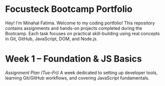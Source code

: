 # Focusteck Bootcamp Portfolio
Hey! I'm Minahal Fatima. Welcome to my coding portfolio! This repository contains assignments and hands-on projects completed during the Bootcamp. 
Each task focuses on practical skill-building using real concepts in Git, GitHub, JavaScript, DOM, and Node.js.

# Week 1 – Foundation & JS Basics

*Assignment Plan (Tue–Fri)* 
A week dedicated to setting up developer tools, learning Git/GitHub workflows, and covering JavaScript fundamentals.
